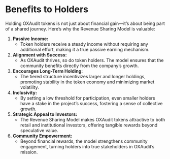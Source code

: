 # Benefits to Holders

Holding OXAudit tokens is not just about financial gain—it’s about being part of a shared journey. Here’s why the Revenue Sharing Model is valuable:

1. **Passive Income:**
   * Token holders receive a steady income without requiring any additional effort, making it a true passive earning mechanism.
2. **Alignment with Success:**
   * As OXAudit thrives, so do token holders. The model ensures that the community benefits directly from the company’s growth.
3. **Encourages Long-Term Holding:**
   * The tiered structure incentivizes larger and longer holdings, promoting stability in the token economy and minimizing market volatility.
4. **Inclusivity:**
   * By setting a low threshold for participation, even smaller holders have a stake in the project’s success, fostering a sense of collective growth.
5. **Strategic Appeal to Investors:**
   * The Revenue Sharing Model makes OXAudit tokens attractive to both retail and institutional investors, offering tangible rewards beyond speculative value.
6. **Community Empowerment:**
   * Beyond financial rewards, the model strengthens community engagement, turning holders into true stakeholders in OXAudit’s mission.
